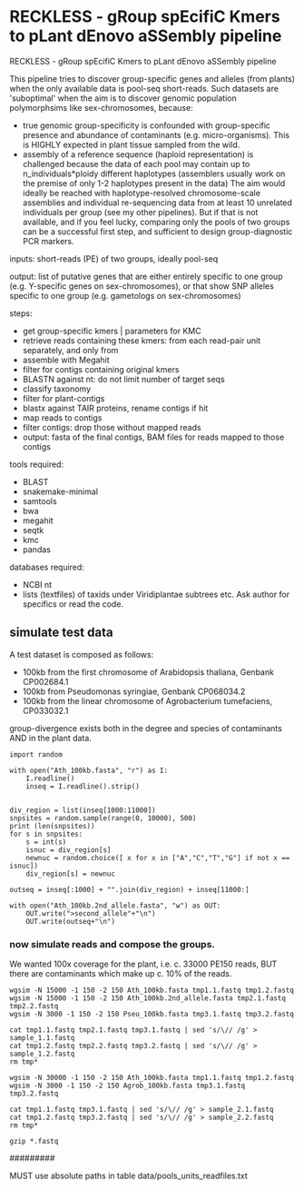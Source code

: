 # RECKLESS - gRoup spEcifiC Kmers to pLant dEnovo aSSembly pipeline
RECKLESS - gRoup spEcifiC Kmers to pLant dEnovo aSSembly pipeline


This pipeline tries to discover group-specific genes and alleles (from plants) when the only available data is pool-seq short-reads.
Such datasets are 'suboptimal' when the aim is to discover genomic population polymorphsims like sex-chromosomes, because:
- true genomic group-specificity is confounded with group-specific presence and abundance of contaminants (e.g. micro-organisms). This is HIGHLY expected in plant tissue sampled from the wild.
- assembly of a reference sequence (haploid representation) is challenged because the data of each pool may contain up to n_individuals*ploidy different haplotypes (assemblers usually work on the premise of only 1-2 haplotypes present in the data)
The aim would ideally be reached with haplotype-resolved chromosome-scale assemblies and individual re-sequencing data from at least 10 unrelated individuals per group (see my other pipelines).
But if that is not available, and if you feel lucky, comparing only the pools of two groups can be a successful first step, and sufficient to design group-diagnostic PCR markers.


inputs: short-reads (PE) of two groups, ideally pool-seq

output: list of putative genes that are either entirely specific to one group (e.g. Y-specific genes on sex-chromosomes), or that show SNP alleles specific to one group (e.g. gametologs on sex-chromosomes)


steps:
- get group-specific kmers | parameters for KMC
- retrieve reads containing these kmers: from each read-pair unit separately, and only from 
- assemble with Megahit
- filter for contigs containing original kmers
- BLASTN against nt: do not limit number of target seqs
- classify taxonomy
- filter for plant-contigs
- blastx against TAIR proteins, rename contigs if hit
- map reads to contigs
- filter contigs: drop those without mapped reads
- output: fasta of the final contigs, BAM files for reads mapped to those contigs
		
tools required:
- BLAST
- snakemake-minimal
- samtools
- bwa
- megahit
- seqtk
- kmc
- pandas

databases required: 
- NCBI nt
- lists (textfiles) of taxids under Viridiplantae subtrees etc. Ask author for specifics or read the code.


## simulate test data

A test dataset is composed as follows:

- 100kb from the first chromosome of Arabidopsis thaliana, Genbank CP002684.1
- 100kb from Pseudomonas syringiae, Genbank CP068034.2
- 100kb from the linear chromosome of Agrobacterium tumefaciens, CP033032.1

group-divergence exists both in the degree and species of contaminants AND in the plant data.

```
import random

with open("Ath_100kb.fasta", "r") as I:
	I.readline()
	inseq = I.readline().strip()
	

div_region = list(inseq[1000:11000])
snpsites = random.sample(range(0, 10000), 500)
print (len(snpsites))
for s in snpsites:
	s = int(s)
	isnuc = div_region[s]
	newnuc = random.choice([ x for x in ["A","C","T","G"] if not x == isnuc])
	div_region[s] = newnuc 
	
outseq = inseq[:1000] + "".join(div_region) + inseq[11000:]

with open("Ath_100kb.2nd_allele.fasta", "w") as OUT:
	OUT.write(">second_allele"+"\n")
	OUT.write(outseq+"\n")

```
	
### now simulate reads and compose the groups.
We wanted 100x coverage for the plant, i.e. c. 33000 PE150 reads, BUT there are contaminants which make up c. 10% of the reads.

```
wgsim -N 15000 -1 150 -2 150 Ath_100kb.fasta tmp1.1.fastq tmp1.2.fastq
wgsim -N 15000 -1 150 -2 150 Ath_100kb.2nd_allele.fasta tmp2.1.fastq tmp2.2.fastq
wgsim -N 3000 -1 150 -2 150 Pseu_100kb.fasta tmp3.1.fastq tmp3.2.fastq

cat tmp1.1.fastq tmp2.1.fastq tmp3.1.fastq | sed 's/\// /g' > sample_1.1.fastq
cat tmp1.2.fastq tmp2.2.fastq tmp3.2.fastq | sed 's/\// /g' > sample_1.2.fastq
rm tmp*

wgsim -N 30000 -1 150 -2 150 Ath_100kb.fasta tmp1.1.fastq tmp1.2.fastq
wgsim -N 3000 -1 150 -2 150 Agrob_100kb.fasta tmp3.1.fastq tmp3.2.fastq

cat tmp1.1.fastq tmp3.1.fastq | sed 's/\// /g' > sample_2.1.fastq
cat tmp1.2.fastq tmp3.2.fastq | sed 's/\// /g' > sample_2.2.fastq
rm tmp*

gzip *.fastq
```

#########

MUST use absolute paths in table data/pools_units_readfiles.txt
	
